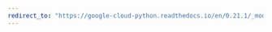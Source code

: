 ```yaml
---
redirect_to: "https://google-cloud-python.readthedocs.io/en/0.21.1/_modules/google/cloud/logging/logger.html"
---
```

